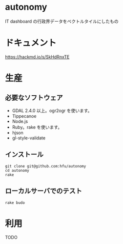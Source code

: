 # autonomy
IT dashboard の行政界データをベクトルタイルにしたもの

# ドキュメント
https://hackmd.io/s/SkHdRnxTE

# 生産
## 必要なソフトウェア
- GDAL 2.4.0 以上。ogr2ogr を使います。
- Tippecanoe
- Node.js
- Ruby。rake を使います。
- hjson
- gl-style-validate

## インストール
```console
git clone git@github.com:hfu/autonomy
cd autonomy
rake
```

## ローカルサーバでのテスト
```console
rake budo
```

# 利用
TODO
